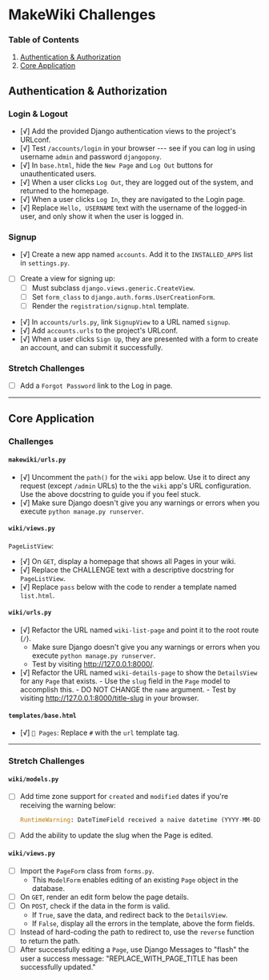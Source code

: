 # MakeWiki Challenges

### Table of Contents

1. [Authentication & Authorization](#authentication--authorization)
2. [Core Application](#core-application)

## Authentication & Authorization

### Login & Logout

- [√] Add the provided Django authentication views to the project's URLconf.
- [√] Test `/accounts/login` in your browser --- see if you can log in using username `admin` and password `djangopony`.
- [√] In `base.html`, hide the `New Page` and `Log Out` buttons for unauthenticated users.
- [√] When a user clicks `Log Out`, they are logged out of the system, and returned to the homepage.
- [√] When a user clicks `Log In`, they are navigated to the Login page.
- [√] Replace `Hello, USERNAME` text with the username of the logged-in user, and only show it when the user is logged in.

### Signup

- [√] Create a new app named `accounts`. Add it to the `INSTALLED_APPS` list in `settings.py`.
- [ ] Create a view for signing up:
    - [ ] Must subclass `django.views.generic.CreateView`.
    - [ ] Set `form_class` to `django.auth.forms.UserCreationForm`.
    - [ ] Render the `registration/signup.html` template.
- [√] In `accounts/urls.py`, link `SignupView` to a URL named `signup`.
- [√] Add `accounts.urls` to the project's URLconf.
- [√] When a user clicks `Sign Up`, they are presented with a form to create an account, and can submit it successfully.

### Stretch Challenges

- [ ] Add a `Forgot Password` link to the Log in page.

---

## Core Application

### Challenges

#### `makewiki/urls.py`

- [√] Uncomment the `path()` for the `wiki` app below. Use it to direct any request (except `/admin` URLs) to the the `wiki` app's URL configuration. Use the above docstring to guide you if you feel stuck.
- [√] Make sure Django doesn't give you any warnings or errors when you execute `python manage.py runserver`.

#### `wiki/views.py`

`PageListView`:

- [√] On `GET`, display a homepage that shows all Pages in your wiki.
- [√]  Replace the CHALLENGE text with a descriptive docstring for `PageListView`.
- [√] Replace `pass` below with the code to render a template named `list.html`.

#### `wiki/urls.py`

 - [√] Refactor the URL named `wiki-list-page` and point it to the root route (`/`).
      - Make sure Django doesn't give you any warnings or errors when you execute `python manage.py runserver`.
      - Test by visiting http://127.0.0.1:8000/.
- [√] Refactor the URL named `wiki-details-page` to show the `DetailsView` for any `Page` that exists.
      - Use the `slug` field in the `Page` model to accomplish this.
      - DO NOT CHANGE the `name` argument.
      - Test by visiting http://127.0.0.1:8000/title-slug in your browser.

#### `templates/base.html`

- [√]  `📓 Pages`: Replace `#` with the `url` template tag.

---

### Stretch Challenges

#### `wiki/models.py`

- [ ]  Add time zone support for `created` and `modified` dates if you're receiving the warning below:

    ```python
    RuntimeWarning: DateTimeField received a naive datetime (YYYY-MM-DD HH:MM:SS) while time zone support is active
    ```

- [ ]  Add the ability to update the slug when the Page is edited.

#### `wiki/views.py`

- [ ] Import the `PageForm` class from `forms.py`.
    - This `ModelForm` enables editing of an existing `Page` object in the database.
- [ ]  On `GET`, render an edit form below the page details.
- [ ]  On `POST`, check if the data in the form is valid.
    - If `True`, save the data, and redirect back to the `DetailsView`.
    - If `False`, display all the errors in the template, above the form fields.
- [ ] Instead of hard-coding the path to redirect to, use the `reverse` function to return the path.
- [ ] After successfully editing a `Page`, use Django Messages to "flash" the user a success message: "REPLACE_WITH_PAGE_TITLE has been successfully updated."
